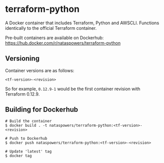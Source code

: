 # terraform-python

A Docker container that includes Terraform, Python and AWSCLI.  Functions identically to the official Terraform container.

Pre-built containers are available on Dockerhub:
https://hub.docker.com/r/nataspowers/terraform-python

## Versioning
Container versions are as follows:

```
<tf-version>-<revision>
```

So for example, `0.12.9-1` would be the first container revision with Terraform 0.12.9.

## Building for Dockerhub

```
# Build the container
$ docker build . -t nataspowers/terraform-python:<tf-version>-<revision>

# Push to Dockerhub
$ docker push nataspowers/terraform-python:<tf-version>-<revision>

# Update 'latest' tag
$ docker tag
```
